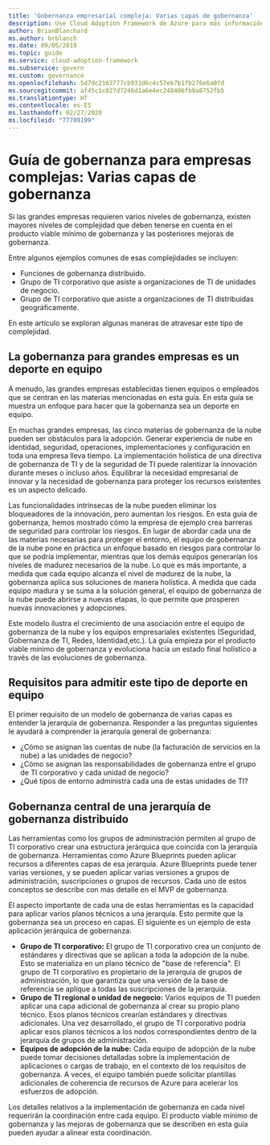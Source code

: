 ```yaml
---
title: 'Gobernanza empresarial compleja: Varias capas de gobernanza'
description: Use Cloud Adoption Framework de Azure para más información sobre niveles superiores de complejidad con varias capas de gobernanza en grandes empresas.
author: BrianBlanchard
ms.author: brblanch
ms.date: 09/05/2019
ms.topic: guide
ms.service: cloud-adoption-framework
ms.subservice: govern
ms.custom: governance
ms.openlocfilehash: 5d7dc2163777cb931d6c4c57eb7b1fb276e6a0fd
ms.sourcegitcommit: af45c1c027d7246d1a6e4ec248406fb9a8752fb5
ms.translationtype: HT
ms.contentlocale: es-ES
ms.lasthandoff: 02/27/2020
ms.locfileid: "77709199"
---
```

# <a name="governance-guide-for-complex-enterprises-multiple-layers-of-governance"></a>Guía de gobernanza para empresas complejas: Varias capas de gobernanza

Si las grandes empresas requieren varios niveles de gobernanza, existen mayores niveles de complejidad que deben tenerse en cuenta en el producto viable mínimo de gobernanza y las posteriores mejoras de gobernanza.

Entre algunos ejemplos comunes de esas complejidades se incluyen:

- Funciones de gobernanza distribuido.
- Grupo de TI corporativo que asiste a organizaciones de TI de unidades de negocio.
- Grupo de TI corporativo que asiste a organizaciones de TI distribuidas geográficamente.

En este artículo se exploran algunas maneras de atravesar este tipo de complejidad.

## <a name="large-enterprise-governance-is-a-team-sport"></a>La gobernanza para grandes empresas es un deporte en equipo

A menudo, las grandes empresas establecidas tienen equipos o empleados que se centran en las materias mencionadas en esta guía. En esta guía se muestra un enfoque para hacer que la gobernanza sea un deporte en equipo.

En muchas grandes empresas, las cinco materias de gobernanza de la nube pueden ser obstáculos para la adopción. Generar experiencia de nube en identidad, seguridad, operaciones, implementaciones y configuración en toda una empresa lleva tiempo. La implementación holística de una directiva de gobernanza de TI y de la seguridad de TI puede ralentizar la innovación durante meses o incluso años. Equilibrar la necesidad empresarial de innovar y la necesidad de gobernanza para proteger los recursos existentes es un aspecto delicado.

Las funcionalidades intrínsecas de la nube pueden eliminar los bloqueadores de la innovación, pero aumentan los riesgos. En esta guía de gobernanza, hemos mostrado cómo la empresa de ejemplo crea barreras de seguridad para controlar los riesgos. En lugar de abordar cada una de las materias necesarias para proteger el entorno, el equipo de gobernanza de la nube pone en práctica un enfoque basado en riesgos para controlar lo que se podría implementar, mientras que los demás equipos generarían los niveles de madurez necesarios de la nube. Lo que es más importante, a medida que cada equipo alcanza el nivel de madurez de la nube, la gobernanza aplica sus soluciones de manera holística. A medida que cada equipo madura y se suma a la solución general, el equipo de gobernanza de la nube puede abrirse a nuevas etapas, lo que permite que prosperen nuevas innovaciones y adopciones.

Este modelo ilustra el crecimiento de una asociación entre el equipo de gobernanza de la nube y los equipos empresariales existentes (Seguridad, Gobernanza de TI, Redes, Identidad,etc.). La guía empieza por el producto viable mínimo de gobernanza y evoluciona hacia un estado final holístico a través de las evoluciones de gobernanza.

## <a name="requirements-to-supporting-such-a-team-sport"></a>Requisitos para admitir este tipo de deporte en equipo

El primer requisito de un modelo de gobernanza de varias capas es entender la jerarquía de gobernanza. Responder a las preguntas siguientes le ayudará a comprender la jerarquía general de gobernanza:

- ¿Cómo se asignan las cuentas de nube (la facturación de servicios en la nube) a las unidades de negocio?
- ¿Cómo se asignan las responsabilidades de gobernanza entre el grupo de TI corporativo y cada unidad de negocio?
- ¿Qué tipos de entorno administra cada una de estas unidades de TI?

## <a name="central-governance-of-a-distributed-governance-hierarchy"></a>Gobernanza central de una jerarquía de gobernanza distribuido

Las herramientas como los grupos de administración permiten al grupo de TI corporativo crear una estructura jerárquica que coincida con la jerarquía de gobernanza. Herramientas como Azure Blueprints pueden aplicar recursos a diferentes capas de esa jerarquía. Azure Blueprints puede tener varias versiones, y se pueden aplicar varias versiones a grupos de administración, suscripciones o grupos de recursos. Cada uno de estos conceptos se describe con más detalle en el MVP de gobernanza.

El aspecto importante de cada una de estas herramientas es la capacidad para aplicar varios planos técnicos a una jerarquía. Esto permite que la gobernanza sea un proceso en capas. El siguiente es un ejemplo de esta aplicación jerárquica de gobernanza:

- **Grupo de TI corporativo:** El grupo de TI corporativo crea un conjunto de estándares y directivas que se aplican a toda la adopción de la nube. Esto se materializa en un plano técnico de "base de referencia". El grupo de TI corporativo es propietario de la jerarquía de grupos de administración, lo que garantiza que una versión de la base de referencia se aplique a todas las suscripciones de la jerarquía.
- **Grupo de TI regional o unidad de negocio:** Varios equipos de TI pueden aplicar una capa adicional de gobernanza al crear su propio plano técnico. Esos planos técnicos crearían estándares y directivas adicionales. Una vez desarrollado, el grupo de TI corporativo podría aplicar esos planos técnicos a los nodos correspondientes dentro de la jerarquía de grupos de administración.
- **Equipos de adopción de la nube:** Cada equipo de adopción de la nube puede tomar decisiones detalladas sobre la implementación de aplicaciones o cargas de trabajo, en el contexto de los requisitos de gobernanza. A veces, el equipo también puede solicitar plantillas adicionales de coherencia de recursos de Azure para acelerar los esfuerzos de adopción.

Los detalles relativos a la implementación de gobernanza en cada nivel requerirán la coordinación entre cada equipo. El producto viable mínimo de gobernanza y las mejoras de gobernanza que se describen en esta guía pueden ayudar a alinear esta coordinación.
